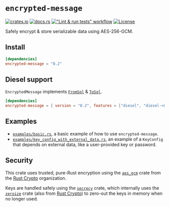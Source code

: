 # `encrypted-message`
[![crates.io](https://img.shields.io/crates/v/encrypted-message?logo=rust)](https://crates.io/crates/encrypted-message)
[![docs.rs](https://img.shields.io/docsrs/encrypted-message?logo=docs.rs)](https://docs.rs/encrypted-message)
[!["Lint & run tests" workflow](https://img.shields.io/github/actions/workflow/status/RigoOnRails/encrypted-message/development.yml?logo=github)](https://github.com/RigoOnRails/encrypted-message/actions/workflows/development.yml)
[![License](https://img.shields.io/crates/l/encrypted-message)](LICENSE)

Safely encrypt & store serializable data using AES-256-GCM.

## Install

```toml
[dependencies]
encrypted-message = "0.2"
```

## Diesel support

`EncryptedMessage` implements [`FromSql`](https://docs.diesel.rs/2.1.x/diesel/deserialize/trait.FromSql.html) & [`ToSql`](https://docs.diesel.rs/2.1.x/diesel/serialize/trait.ToSql.html).

```toml
[dependencies]
encrypted-message = { version = "0.2", features = ["diesel", "diesel-<mysql|postgres>"] }
```

## Examples

- [`examples/basic.rs`](examples/basic.rs), a basic example of how to use `encrypted-message`.
- [`examples/key_config_with_external_data.rs`](examples/key_config_with_external_data.rs), an example of a `KeyConfig` that depends on external data, like a user-provided key or password.

## Security

This crate uses trusted, pure-Rust encryption using the [`aes_gcm`](https://crates.io/crates/aes_gcm) crate
from the [Rust Crypto][rust-crypto] organization.

Keys are handled safely using the [`secrecy`](https://crates.io/crates/secrecy) crate,
which internally uses the [`zeroize`](https://crates.io/crates/zeroize) crate (also from [Rust Crypto][rust-crypto])
to zero-out the keys in memory when no longer used.

[rust-crypto]: https://github.com/RustCrypto
